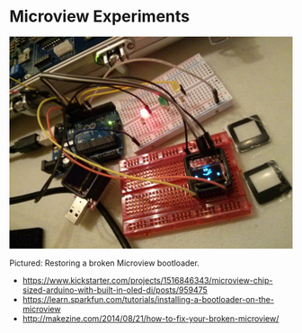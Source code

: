 # Microview Experiments

![Microview](img/microview01.jpg)

Pictured: Restoring a broken Microview bootloader. 

* https://www.kickstarter.com/projects/1516846343/microview-chip-sized-arduino-with-built-in-oled-di/posts/959475
* https://learn.sparkfun.com/tutorials/installing-a-bootloader-on-the-microview
* http://makezine.com/2014/08/21/how-to-fix-your-broken-microview/
